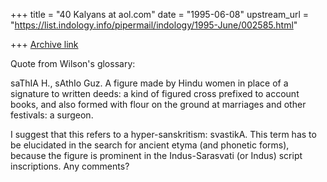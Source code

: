 +++
title = "40 Kalyans at aol.com"
date = "1995-06-08"
upstream_url = "https://list.indology.info/pipermail/indology/1995-June/002585.html"

+++
[Archive link](https://list.indology.info/pipermail/indology/1995-June/002585.html)

Quote from Wilson's glossary:

saThIA H., sAthIo Guz. A figure made by Hindu women in place of a signature
to written deeds: a kind of figured cross prefixed to account books, and also
formed with flour on the ground at marriages and other festivals: a surgeon.

I suggest that this refers to a hyper-sanskritism: svastikA. This term has to
be elucidated in the search for ancient etyma (and phonetic forms), because
the figure is prominent in the Indus-Sarasvati (or Indus) script
inscriptions. Any comments?





